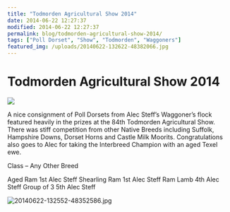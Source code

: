 ```yaml
---
title: "Todmorden Agricultural Show 2014"
date: 2014-06-22 12:27:37
modified: 2014-06-22 12:27:37
permalink: blog/todmorden-agricultural-show-2014/
tags: ["Poll Dorset", "Show", "Todmorden", "Waggoners"]
featured_img: /uploads/20140622-132622-48382066.jpg
---
```


# Todmorden Agricultural Show 2014

![](/uploads/20140622-132622-48382066.jpg)

A nice consignment of Poll Dorsets from Alec Steff’s Waggoner’s flock featured heavily in the prizes at the 84th Todmorden Agricultural Show. There was stiff competition from other Native Breeds including Suffolk, Hampshire Downs, Dorset Horns and Castle Milk Moorits. Congratulations also goes to Alec for taking the Interbreed Champion with an aged Texel ewe.

Class – Any Other Breed

Aged Ram 1st Alec Steff
Shearling Ram 1st Alec Steff
Ram Lamb 4th Alec Steff
Group of 3 5th Alec Steff

![20140622-132552-48352586.jpg](/uploads/20140622-132552-48352586.jpg)
